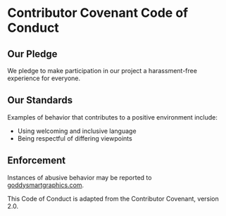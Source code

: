 # Contributor Covenant Code of Conduct

## Our Pledge

We pledge to make participation in our project a harassment-free experience for everyone.

## Our Standards

Examples of behavior that contributes to a positive environment include:
- Using welcoming and inclusive language
- Being respectful of differing viewpoints

## Enforcement

Instances of abusive behavior may be reported to [goddysmartgraphics.com](mailto:goddysmartgraphics.com).

This Code of Conduct is adapted from the Contributor Covenant, version 2.0.
